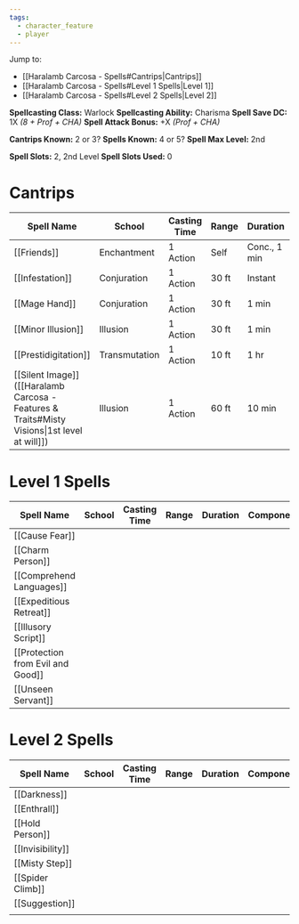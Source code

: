 ```yaml
---
tags:
  - character_feature
  - player
---
```

Jump to:
- [[Haralamb Carcosa - Spells#Cantrips|Cantrips]]
- [[Haralamb Carcosa - Spells#Level 1 Spells|Level 1]]
- [[Haralamb Carcosa - Spells#Level 2 Spells|Level 2]]

**Spellcasting Class:** Warlock
**Spellcasting Ability:** Charisma
**Spell Save DC:** 1X *(8 + Prof + CHA)*
**Spell Attack Bonus:** +X *(Prof + CHA)*

**Cantrips Known:** 2 or 3?
**Spells Known:** 4 or 5?
**Spell Max Level:** 2nd

**Spell Slots:** 2, 2nd Level
**Spell Slots Used:** 0

# Cantrips

| Spell Name                                                                                   | School        | Casting Time | Range | Duration     | Components | CHOSEN?                                                                     |
| -------------------------------------------------------------------------------------------- | ------------- | ------------ | ----- | ------------ | ---------- | --------------------------------------------------------------------------- |
| [[Friends]]                                                                                  | Enchantment   | 1 Action     | Self  | Conc., 1 min | S, M       | X                                                                           |
| [[Infestation]]                                                                              | Conjuration   | 1 Action     | 30 ft | Instant      | V, S, M    |                                                                             |
| [[Mage Hand]]                                                                                | Conjuration   | 1 Action     | 30 ft | 1 min        | V, S       |                                                                             |
| [[Minor Illusion]]                                                                           | Illusion      | 1 Action     | 30 ft | 1 min        | S, M       |                                                                             |
| [[Prestidigitation]]                                                                         | Transmutation | 1 Action     | 10 ft | 1 hr         | V, S       | X                                                                           |
| [[Silent Image]] ([[Haralamb Carcosa - Features & Traits#Misty Visions\|1st level at will]]) | Illusion      | 1 Action     | 60 ft | 10 min       | V, S, M    | X (from [[Haralamb Carcosa - Features & Traits#Misty Visions\|Invocation]]) |

# Level 1 Spells

| Spell Name                        | School | Casting Time | Range | Duration | Components | CHOSEN? |
| --------------------------------- | ------ | ------------ | ----- | -------- | ---------- | ------- |
| [[Cause Fear]]                    |        |              |       |          |            | X       |
| [[Charm Person]]                  |        |              |       |          |            |         |
| [[Comprehend Languages]]          |        |              |       |          |            |         |
| [[Expeditious Retreat]]           |        |              |       |          |            |         |
| [[Illusory Script]]               |        |              |       |          |            |         |
| [[Protection from Evil and Good]] |        |              |       |          |            |         |
| [[Unseen Servant]]                |        |              |       |          |            |         |

# Level 2 Spells

| Spell Name       | School | Casting Time | Range | Duration | Components | CHOSEN? |
| ---------------- | ------ | ------------ | ----- | -------- | ---------- | ------- |
| [[Darkness]]     |        |              |       |          |            |         |
| [[Enthrall]]     |        |              |       |          |            |         |
| [[Hold Person]]  |        |              |       |          |            |         |
| [[Invisibility]] |        |              |       |          |            | X       |
| [[Misty Step]]   |        |              |       |          |            |         |
| [[Spider Climb]] |        |              |       |          |            | X       |
| [[Suggestion]]   |        |              |       |          |            | X       |
|                  |        |              |       |          |            |         |
